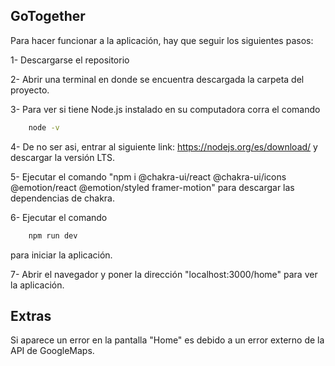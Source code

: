 ## GoTogether

Para hacer funcionar a la aplicación, hay que seguir los siguientes pasos:

1- Descargarse el repositorio

2- Abrir una terminal en donde se encuentra descargada la carpeta del proyecto.

3- Para ver si tiene Node.js instalado en su computadora corra el comando

```bash
    node -v
```
4- De no ser asi, entrar al siguiente link: https://nodejs.org/es/download/ y descargar la versión LTS.

5- Ejecutar el comando "npm i @chakra-ui/react @chakra-ui/icons @emotion/react @emotion/styled framer-motion" para descargar las dependencias de chakra.

6- Ejecutar el comando 
```bash
    npm run dev
```
para iniciar la aplicación.

7- Abrir el navegador y poner la dirección "localhost:3000/home" para ver la aplicación.

## Extras

Si aparece un error en la pantalla "Home" es debido a un error externo de la API de GoogleMaps.

